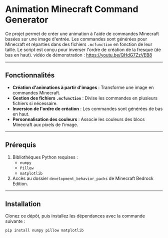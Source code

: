 
# Animation Minecraft Command Generator

Ce projet permet de créer une animation à l'aide de commandes Minecraft basées sur une image d'entrée. Les commandes sont générées pour Minecraft et réparties dans des fichiers `.mcfunction` en fonction de leur taille. Le script est conçu pour inverser l'ordre de création de la fresque (de bas en haut).
vidéo de démonstration : https://youtu.be/QHdG7ZzVEB8

---

## Fonctionnalités

- **Création d'animations à partir d'images** : Transforme une image en commandes Minecraft.
- **Gestion des fichiers `.mcfunction`** : Divise les commandes en plusieurs fichiers si nécessaire.
- **Inversion de l'ordre de création** : Les commandes sont générées de bas en haut.
- **Personnalisation des couleurs** : Associe les couleurs des blocs Minecraft aux pixels de l'image.

---

## Prérequis

1. Bibliothèques Python requises :
   - `numpy`
   - `Pillow`
   - `matplotlib`
2. Accès au dossier `development_behavior_packs` de Minecraft Bedrock Edition.

---

## Installation

Clonez ce dépôt, puis installez les dépendances avec la commande suivante :

```bash
pip install numpy pillow matplotlib
